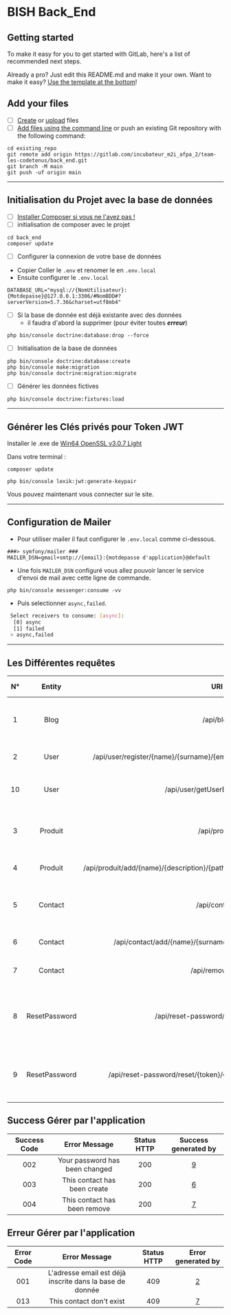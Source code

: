 # BISH Back_End

## Getting started

To make it easy for you to get started with GitLab, here's a list of recommended next steps.

Already a pro? Just edit this README.md and make it your own. Want to make it easy? [Use the template at the bottom](#editing-this-readme)!

## Add your files

- [ ] [Create](https://docs.gitlab.com/ee/user/project/repository/web_editor.html#create-a-file) or [upload](https://docs.gitlab.com/ee/user/project/repository/web_editor.html#upload-a-file) files
- [ ] [Add files using the command line](https://docs.gitlab.com/ee/gitlab-basics/add-file.html#add-a-file-using-the-command-line) or push an existing Git repository with the following command:

```
cd existing_repo
git remote add origin https://gitlab.com/incubateur_m2i_afpa_2/team-les-codetenus/back_end.git
git branch -M main
git push -uf origin main
```
---
## Initialisation du Projet avec la base de données

- [ ] [Installer Composer si vous ne l'avez pas !](https://getcomposer.org/)
- [ ] initialisation de composer avec le projet

```
cd back_end
composer update
```

- [ ] Configurer la connexion de votre base de données
- Copier Coller le `.env` et renomer le en `.env.local`
- Ensuite configurer le `.env.local`

```
DATABASE_URL="mysql://{NomUtilisateur}:{Motdepasse}@127.0.0.1:3306/#NomBDD#?serverVersion=5.7.36&charset=utf8mb4"
```

- [ ] Si la base de donnée est déjà existante avec des données
  - il faudra d'abord la supprimer (pour éviter toutes **_erreur_**)

```
php bin/console doctrine:database:drop --force
```

- [ ] Initialisation de la base de données

```
php bin/console doctrine:database:create
php bin/console make:migration
php bin/console doctrine:migration:migrate
```

- [ ] Générer les données fictives

```
php bin/console doctrine:fixtures:load
```
---
## Générer les Clés privés pour Token JWT

Installer le .exe de [Win64 OpenSSL v3.0.7 Light](https://slproweb.com/download/Win64OpenSSL_Light-3_0_7.exe)

Dans votre terminal :

``` composer update ```

``` php bin/console lexik:jwt:generate-keypair ```

Vous pouvez maintenant vous connecter sur le site.

---
## Configuration de Mailer

- Pour utiliser mailer il faut configurer le `.env.local` comme ci-dessous.

``` 
###> symfony/mailer ###
MAILER_DSN=gmail+smtp://{email}:{motdepasse d'application}@default
```
- Une fois `MAILER_DSN` configuré vous allez pouvoir lancer le service d'envoi de mail avec cette ligne de commande.

``` 
php bin/console messenger:consume -vv 
```
- Puis selectionner `async,failed`.
```bash
 Select receivers to consume: [async]:
  [0] async
  [1] failed
 > async,failed
```
---
## Les Différentes requêtes
|            N°            |    Entity     |                                         URI                                         | Method | Status HTTP |                               Description                                |
|:------------------------:|:-------------:|:-----------------------------------------------------------------------------------:|:------:|:-----------:|:------------------------------------------------------------------------:|
|  <a id="request1">1</a>  |     Blog      |                                      /api/blog                                      |  GET   |     200     |               Permet de retourner tout les blogs existants               |
|  <a id="request2">2</a>  |     User      |      /api/user/register/{name}/{surname}/{email}/{password}/{passwordConfirm}       |  POST  |     200     |                    Permet d'enregister un utilisateur                    |
| <a id="request10">10</a> |     User      |                           /api/user/getUserByMail/{email}                           |  GET   |     200     |             Permet de récupérer un utilisateur via son email             |
|  <a id="request3">3</a>  |    Produit    |                                    /api/produit                                     |  GET   |     200     |             Permet de retourner tout les produits existants              |
|  <a id="request4">4</a>  |    Produit    | /api/produit/add/{name}/{description}/{pathImage}/{price}/{is_trend}/{is_available} |  POST  |     200     |                       Permet d'ajouter un produit                        |
|  <a id="request5">5</a>  |    Contact    |                                    /api/contact/                                    |  GET   |     200     |             Permet de retourner tout les contacts existants              |
|  <a id="request6">6</a>  |    Contact    |             /api/contact/add/{name}/{surname}/{email}/{message}/{phone}             |  POST  |     200     |                       Permet d'ajouter un contact                        |
|  <a id="request7">7</a>  |    Contact    |                                  /api/remove/{id}                                   | DELETE |     200     |                      Permet de supprimer un contact                      |
|  <a id="request8">8</a>  | ResetPassword |                        /api/reset-password/sendMail/{email}                         |  GET   |     200     | Permet d'envoyer un mail avec un lien de reintialisation de mot de passe |
|  <a id="request9">9</a>  | ResetPassword |           /api/reset-password/reset/{token}/{password}/{passwordConfirm}            |  POST  |     200     |          Permet de creer le nouveau mot de passe avec un token           |


## Success Gérer par l'application
| Success Code |            Error Message            | Status HTTP | Success generated by |
|:------------:|:-----------------------------------:|:-----------:|:--------------------:|
|     002      |   Your password has been changed    |     200     |    [9](#request9)    | 
|     003      |    This contact has been create     |     200     |    [6](#request6)    | 
|     004      |    This contact has been remove     |     200     |    [7](#request7)    |



## Erreur Gérer par l'application
| Error Code |                      Error Message                       | Status HTTP | Error generated by |
|:----------:|:--------------------------------------------------------:|:-----------:|:------------------:|
|    001     | L'adresse email est déjà inscrite dans la base de donnée |     409     |   [2](#request2)   | 
|    013     |                 This contact don't exist                 |     409     |   [7](#request7)   | 

